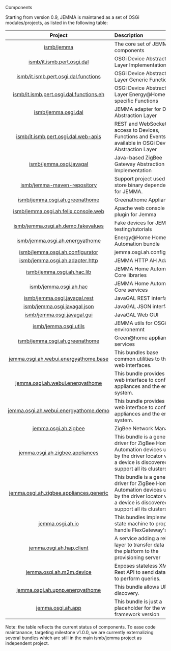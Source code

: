 Components
<!-- Remember: the first line always goes with the title-->
<!-- Please use h3 headers (###) inside these files -->

Starting from version 0.9, JEMMA is maintaned as a set of OSGi modules/projects, as listed in the following table:

<div class="jemmahwtablesfather">

| Project | Description | Version |
| :------:|:------------|:-----:|
| [ismb/jemma](https://github.com/ismb/jemma) | The core set of JEMMA components | 0.9.3 |
| [ismb/it.ismb.pert.osgi.dal](https://github.com/ismb/it.ismb.pert.osgi.dal) | OSGi Device Abstraction Layer Implementation | 1.0.0 |
| [ismb/it.ismb.pert.osgi.dal.functions](https://github.com/ismb/it.ismb.pert.osgi.dal.functions) | OSGi Device Abstraction Layer Generic Functions | 1.0.0 |
| [ismb/it.ismb.pert.osgi.dal.functions.eh](https://github.com/ismb/it.ismb.pert.osgi.dal.functions.eh) | OSGi Device Abstraction Layer Energy@Home-specific Functions | 1.0.0 |
| [ismb/jemma.osgi.dal](https://github.com/ismb/jemma.osgi.dal) | JEMMA adapter for Device Abstraction Layer | 1.1.0 |
| [ismb/it.ismb.pert.osgi.dal.web-apis](https://github.com/ismb/it.ismb.pert.osgi.dal.web-apis) | REST and WebSocket access to Devices, Functions and Events available in OSGi Device Abstraction Layer | 2.0.0 |
| [ismb/jemma.osgi.javagal](https://github.com/ismb/jemma.osgi.javagal) | Java-based ZigBee Gateway Abstraction Layer Implementation | 2.0.7 |
| [ismb/jemma-maven-repository](https://github.com/ismb/jemma-maven-repository) | Support project used to store binary dependencies for JEMMA. | 1.0.0 |
| [ismb/jemma.osgi.ah.greenathome](https://github.com/ismb/jemma.osgi.ah.greenathome) | Greenathome Appliance | 2.1.20 |
| [ismb/jemma.osgi.ah.felix.console.web](https://github.com/ismb/jemma.osgi.ah.felix.console.web) | Apache web console plugin for Jemma | 1.0.9 |
| [ismb/jemma.osgi.ah.demo.fakevalues](https://github.com/ismb/jemma.osgi.ah.demo.fakevalues) | Fake devices for JEMMA testing/tutorials | 0.0 |
| [ismb/jemma.osgi.ah.energyathome](https://github.com/ismb/jemma.osgi.ah.energyathome) | Energy@Home Home Automation bundle | 0.1.1 |
| [ismb/jemma.osgi.ah.configurator](https://github.com/ismb/jemma.osgi.ah.configurator) | jemma.osgi.ah.configurator | 1.0.7 |
| [ismb/jemma.osgi.ah.adapter.http](https://github.com/ismb/jemma.osgi.ah.adapter.http) | JEMMA HTTP AH Adapter | 2.0.3 |
| [ismb/jemma.osgi.ah.hac.lib](https://github.com/ismb/jemma.osgi.ah.hac.lib) | JEMMA Home Automation Core libraries | 3.1.4 |
| [ismb/jemma.osgi.ah.hac](https://github.com/ismb/jemma.osgi.ah.hac) | JEMMA Home Automation Core services | 3.1.3 |
| [ismb/jemma.osgi.javagal.rest](https://github.com/ismb/jemma.osgi.javagal.rest) | JavaGAL REST interfaces | 1.0 |
| [ismb/jemma.osgi.javagal.json](https://github.com/ismb/jemma.osgi.javagal.json) | JavaGAL JSON interfaces | 1.0.1 |
| [ismb/jemma.osgi.javagal.gui](https://github.com/ismb/jemma.osgi.javagal.gui) | JavaGAL Web GUI | 1.0.5 |
| [ismb/jemma.osgi.utils](https://github.com/ismb/jemma.osgi.utils) | JEMMA utils for OSGi environemnt | 1.0.6 |
| [ismb/jemma.osgi.ah.greenathome](https://github.com/ismb/jemma.osgi.ah.greenathome) | Green@home appliance services | 2.1.20 |
| [jemma.osgi.ah.webui.energyathome.base](https://github.com/jemma.osgi.ah.webui.energyathome.base) | This bundles base common utilities to the web interfaces. | 2.0.12 |
| [jemma.osgi.ah.webui.energyathome](https://github.com/jemma.osgi.ah.webui.energyathome) | This bundle provides a web interface to configure appliances and the entire system. | 1.0.60 |
| [jemma.osgi.ah.webui.energyathome.demo](https://github.com/jemma.osgi.ah.webui.energyathome.demo) | This bundle provides a web interface to configure appliances and the entire system. | 1.0.45 |
| [jemma.osgi.ah.zigbee](https://github.com/jemma.osgi.ah.zigbee) | ZigBee Network Manager | 2.1.26 |
| [jemma.osgi.ah.zigbee.appliances](https://github.com/jemma.osgi.ah.zigbee.appliances) | This bundle is a generic driver for ZigBee Home Automation devices used by the driver locator when a device is discovered to support all its clusters. | 1.0.2 |
| [jemma.osgi.ah.zigbee.appliances.generic](https://github.com/jemma.osgi.ah.zigbee.appliances.generic) | This bundle is a generic driver for ZigBee Home Automation devices used by the driver locator when a device is discovered to support all its clusters. | 1.0.2 |
| [jemma.osgi.ah.io](https://github.com/jemma.osgi.ah.io) | This bundles implements a state machine to properly handle FlexGateway's leds | 1.0.16 |
| [jemma.osgi.ah.hap.client](https://github.com/jemma.osgi.ah.hap.client) | A service adding a reliable layer to transfer data from the platform to the provisioning server | 1.2.15 |
| [jemma.osgi.ah.m2m.device](https://github.com/jemma.osgi.ah.m2m.device) | Exposes stateless XML Rest API to send data and to perform queries. | 1.2.15 |
| [jemma.osgi.ah.upnp.energyathome](https://github.com/jemma.osgi.ah.upnp.energyathome) | This bundle allows UPnP discovery. | 1.0.1 |
| [jemma.osgi.ah.app](https://github.com/jemma.osgi.ah.app) | This bundle is just a placeholder for the whole framework version | 3.3.0 |

</div>

Note: the table reflects the current status of components. 
To ease code maintanance, targeting milestone v1.0.0, we are currently externalizing several bundles which are still in the main ismb/jemma project as independent project.





